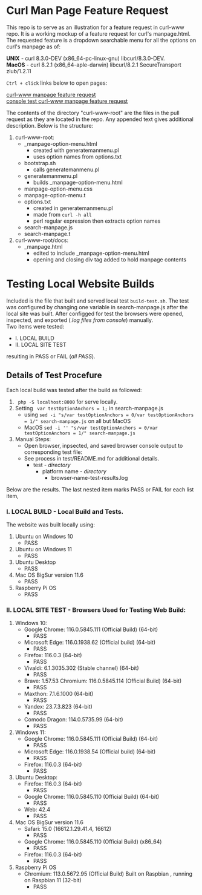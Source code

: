 # Curl Man Page Feature Request

This repo is to serve as an illustration for
a feature request in curl-www repo. It is a working
mockup of a feature request for curl's manpage.html. 
The requested feature is a dropdown searchable menu 
for all the options on curl's manpage as of: <br/>

**UNIX** - curl 8.3.0-DEV (x86_64-pc-linux-gnu) libcurl/8.3.0-DEV. <br/>
**MacOS** - curl 8.2.1 (x86_64-aple-darwin) libcurl/8.2.1 SecureTransport zlub/1.2.11 <br/>

`Ctrl + click` links below to open pages:

[curl-www manpage feature request](https://jhauga.github.io/curl-manpage/) <br/>
[console test curl-www manpage feature request](https://jhauga.github.io/curl-manpage/index-tested.html)

The contents of the directory "curl-www-root" are the
files in the pull request as they are located in the 
repo. Any appended text gives additional description.
Below is the structure: </br>
1. curl-www-root:
   - _manpage-option-menu.html
     - created with generatemanmenu.pl
     - uses option names from options.txt
   - bootstrap.sh 
     - calls generatemanmenu.pl
   - generatemanmenu.pl
     - builds _manpage-option-menu.html
   - manpage-option-menu.css
   - manpage-option-menu.t
   - options.txt
     - created in generatemanmenu.pl
     - made from ``curl -h all``
     - perl regular expression then extracts option names
   - search-manpage.js
   - search-manpage.t    
2. curl-www-root/docs:
   - _manpage.html 
     - edited to include _manpage-option-menu.html
     - opening and closing div tag added to hold manpage contents
  

# Testing Local Website Builds
Included is the file that built and served local test ``build-test.sh``. 
The test was configured by changing one variable in search-manpage.js after 
the local site was built. After configged for test the browsers were 
opened, inspected, and exported (*.log files from console*) manually. <br/>
Two items were tested: <br/>
- I. LOCAL BUILD
- II. LOCAL SITE TEST

resulting in PASS or FAIL (*all PASS*).

## Details of Test Procefure
Each local build was tested after the build as followed:
1. `` php -S localhost:8000`` for serve locally.
2. Setting `` var testOptionAnchors = 1;`` in search-manpage.js
   - using `` sed -i "s/var testOptionAnchors = 0/var testOptionAnchors = 1/" search-manpage.js `` on all but MacOS
   - MacOS `` sed -i '' "s/var testOptionAnchors = 0/var testOptionAnchors = 1/" search-manpage.js ``
3. Manual Steps:
   - Open browser, inpsected, and saved browser console output to corresponding test file:
   - See process in test/README.md for additional details.
     - test - *directory*
       - platform name - *directory*
         - browser-name-test-results.log

Below are the results. The last nested item marks PASS or FAIL 
for each list item,
### I. LOCAL BUILD - Local Build and Tests.
The website was built locally using:
1. Ubuntu on Windows 10
   - PASS
2. Ubuntu on Windows 11
   - PASS
3. Ubuntu Desktop
   - PASS
4. Mac OS BigSur version 11.6
   - PASS
5. Raspberry Pi OS
   - PASS

### II. LOCAL SITE TEST - Browsers Used for Testing Web Build:
1. Windows 10:
   - Google Chrome: 116.0.5845.111 (Official Build) (64-bit)
     - PASS
   - Microsoft Edge: 116.0.1938.62 (Official build) (64-bit)
     - PASS
   - Firefox: 116.0.3 (64-bit)
     - PASS
   - Vivaldi: 6.1.3035.302 (Stable channel) (64-bit) 
     - PASS
   - Brave: 1.57.53 Chromium: 116.0.5845.114 (Official Build) (64-bit)
     - PASS
   - Maxthon: 7.1.6.1000 (64-bit)
     - PASS
   - Yandex: 23.7.3.823 (64-bit)
     - PASS
   - Comodo Dragon: 114.0.5735.99 (64-bit)
     - PASS
2. Windows 11:
   - Google Chrome: 116.0.5845.111 (Official Build) (64-bit)
     - PASS
   - Microsoft Edge: 116.0.1938.54 (Official build) (64-bit)
     - PASS
   - Firefox: 116.0.3 (64-bit)
     - PASS
3. Ubuntu Desktop:
   - Firefox: 116.0.3 (64-bit)
     - PASS
   - Google Chrome: 116.0.5845.110 (Official Build) (64-bit)
     - PASS
   - Web: 42.4
     - PASS
4. Mac OS BigSur version 11.6
   - Safari: 15.0 (16612.1.29.41.4, 16612)
     - PASS
   - Google Chrome: 116.0.5845.110 (Official Build) (x86_64)
     - PASS
   - Firefox: 116.0.3 (64-bit)
     - PASS
5. Raspberry Pi OS
   - Chromium: 113.0.5672.95 (Official Build) Built on Raspbian , running on Raspbian 11 (32-bit)
     - PASS
